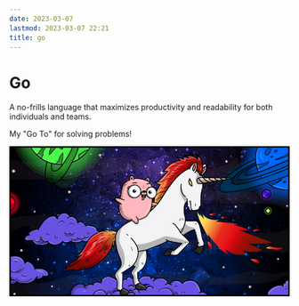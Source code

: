 ```yaml
---
date: 2023-03-07
lastmod: 2023-03-07 22:21
title: go
---
```


# Go

A no-frills language that maximizes productivity and readability for both individuals and teams.

My "Go To" for solving problems!

![gopher-unicorns](../../assets/images/gopher_unicorn.png 'github.com/ashleymcnamara/gophers')

